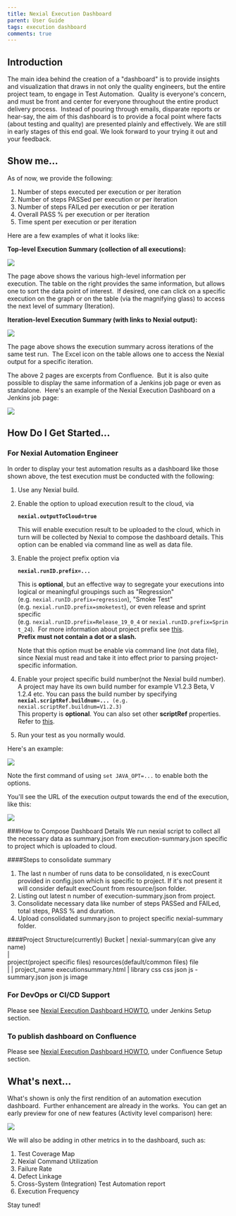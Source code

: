 ```yaml
---
title: Nexial Execution Dashboard
parent: User Guide
tags: execution dashboard
comments: true
---
```

**Introduction**
----------------

The main idea behind the creation of a "dashboard" is to provide insights and visualization that draws in not only the quality engineers, but the entire project team, to engage in Test Automation.  Quality is everyone's concern, and must be front and center for everyone throughout the entire product delivery process.  Instead of pouring through emails, disparate reports or hear-say, the aim of this dashboard is to provide a focal point where facts (about testing and quality) are presented plainly and effectively. We are still in early stages of this end goal. We look forward to your trying it out and your feedback.

**Show me...**
--------------

As of now, we provide the following:

1.  Number of steps executed per execution or per iteration
2.  Number of steps PASSed per execution or per iteration
3.  Number of steps FAILed per execution or per iteration
4.  Overall PASS % per execution or per iteration
5.  Time spent per execution or per iteration

Here are a few examples of what it looks like:

**Top-level Execution Summary (collection of all executions):**

![](image/ExecutionDashboard_01.png)

The page above shows the various high-level information per execution. The table on the right provides the same information, but allows one to sort the data point of interest.  If desired, one can click on a specific execution on the graph or on the table (via the magnifying glass) to access the next level of summary (Iteration).

**Iteration-level Execution Summary (with links to Nexial output):**

![](image/ExecutionDashboard_02.png)

The page above shows the execution summary across iterations of the same test run.  The Excel icon on the table allows one to access the Nexial output for a specific iteration.

The above 2 pages are excerpts from Confluence.  But it is also quite possible to display the same information of a Jenkins job page or even as standalone.  Here's an example of the Nexial Execution Dashboard on a Jenkins job page:

![](image/ExecutionDashboard_03.png)


**How Do I Get Started...**
---------------

### For Nexial Automation Engineer

In order to display your test automation results as a dashboard like those shown above, the test execution must be conducted with the following:

1.  Use any Nexial build.
2.  Enable the option to upload execution result to the cloud, via  
      
    **`nexial.outputToCloud=true`**  
      
    This will enable execution result to be uploaded to the cloud, which in turn will be collected by Nexial to compose the dashboard details. 
    This option can be enabled via command line as well as data file.
    
3.  Enable the project prefix option via  
      
    **`nexial.runID.prefix=...`**  
      
    This is **optional**, but an effective way to segregate your executions into logical or meaningful groupings such as "Regression" (e.g. `nexial.runID.prefix=regression`), "Smoke Test" (e.g. `nexial.runID.prefix=smoketest`), or even release and sprint specific (e.g. `nexial.runID.prefix=Release_19_0_4` or `nexial.runID.prefix=Sprint_24`).  For more information about project prefix see [this](../systemvars/index#nexial.runID.prefix).  
    **Prefix must not contain a dot or a slash.**  
      
    Note that this option must be enable via command line (not data file), since Nexial must read and take it into effect prior to parsing project-specific information.
4.  Enable your project specific build number(not the Nexial build number). A project may have its own build number for example V1.2.3 Beta, V 1.2.4 etc. You can pass the build number by specifying  
    **`nexial.scriptRef.buildnum=... `**`(e.g. nexial.scriptRef.buildnum=V1.2.3)`  
    This property is **optional**. You can also set other **scriptRef** properties. Refer to [this](../systemvars/index#nexial.scriptRef).  
      
5.  Run your test as you normally would.
      
Here's an example:

![](image/ExecutionDashboard_04.png)

Note the first command of using `set JAVA_OPT=...` to enable both the options.  

You'll see the URL of the execution output towards the end of the execution, like this:

![](image/ExecutionDashboard_05.png)

###How to Compose Dashboard Details
We run nexial script to collect all the necessary data as summary.json from execution-summary.json specific to project which is uploaded to cloud. 

####Steps to consolidate summary
1. The last n number of runs data to be consolidated, n is execCount provided in config.json which is specific to project. If it's not present it will consider default execCount from resource/json folder. 
2. Listing out latest n number of execution-summary.json from project.
3. Consolidate necessary data like number of steps PASSed and FAILed, total steps, PASS % and duration.
4. Upload consolidated summary.json to project specific nexial-summary folder.

####Project Structure(currently)
                                        Bucket
                                           |
                                    nexial-summary(can give any name)          
                                           |                 
            project(project specific files)       resources(default/common files) file   
                        |                                     |
                    project_name                           executionsummary.html
                        |                                  library
                       css                                 css 
                       json                                js
                           -summary.json                   json
                       js                                  image
                                                            

### For DevOps or CI/CD Support

Please see [Nexial Execution Dashboard HOWTO](ExecutionDashboardHOWTO), under Jenkins Setup section.

### To publish dashboard on Confluence

Please see [Nexial Execution Dashboard HOWTO](ExecutionDashboardHOWTO), under Confluence Setup section.

**What's next...**
------------------

What's shown is only the first rendition of an automation execution dashboard.  Further enhancement are already in the works.  You can get an early preview for one of new features (Activity level comparison) here: 

![](image/ExecutionDashboard_06.png)

We will also be adding in other metrics in to the dashboard, such as:

1.  Test Coverage Map
2.  Nexial Command Utilization
3.  Failure Rate
4.  Defect Linkage
5.  Cross-System (Integration) Test Automation report
6.  Execution Frequency

Stay tuned!